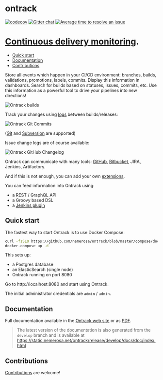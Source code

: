 ontrack
=======

[![codecov](https://codecov.io/gh/nemerosa/ontrack/branch/develop/graph/badge.svg)](https://codecov.io/gh/nemerosa/ontrack)
[![Gitter chat](https://badges.gitter.im/gitterHQ/gitter.png)](https://gitter.im/nemerosa/ontrack)
[![Average time to resolve an issue](http://isitmaintained.com/badge/resolution/nemerosa/ontrack.svg)](http://isitmaintained.com/project/nemerosa/ontrack "Average time to resolve an issue")

# [Continuous delivery monitoring](https://nemerosa.github.io/ontrack).

* [Quick start](#quick-start)
* [Documentation](#documentation)
* [Contributions](#contributions)

Store all events which happen in your CI/CD environment: branches, builds,
validations, promotions, labels, commits. Display this information in
dashboards. Search for builds based on statuses, issues, commits, etc. Use
this information as a powerful tool to drive your pipelines into new
directions!

![Ontrack builds](doc/readme/ontrack-builds.png)

Track your changes using
[logs](https://static.nemerosa.net/ontrack/release/latest/docs/doc/index.html#changelogs)
between builds/releases:

![Ontrack Git Commits](doc/readme/ontrack-git-commits.png)

([Git](https://static.nemerosa.net/ontrack/release/latest/docs/doc/index.html#usage-git)
and
[Subversion](https://static.nemerosa.net/ontrack/release/latest/docs/doc/index.html#usage-subversion)
are supported)

Issue change logs are of course available:

![Ontrack GitHub Changelog](doc/readme/ontrack-github-changelog.png)

Ontrack can communicate with many tools:
[GitHub](https://static.nemerosa.net/ontrack/release/latest/docs/doc/index.html#usage-github),
[Bitbucket](https://static.nemerosa.net/ontrack/release/latest/docs/doc/index.html#usage-bitbucket),
JIRA, Jenkins, Artifactory.

And if this is not enough, you can add your own
[extensions](https://static.nemerosa.net/ontrack/release/latest/docs/doc/index.html#extending).

You can feed information into Ontrack using:

* a REST / GraphQL API
* a Groovy based DSL
* a [Jenkins plugin](https://plugins.jenkins.io/ontrack/)

## Quick start

The fastest way to start Ontrack is to use Docker Compose:

```bash
curl -fsSLO https://github.com/nemerosa/ontrack/blob/master/compose/docker-compose.yml
docker-compose up -d
```

This sets up:

* a Postgres database
* an ElasticSearch (single node)
* Ontrack running on port 8080

Go to http://localhost:8080 and start using Ontrack.

The initial administrator credentials are `admin` / `admin`.

## Documentation

Full documentation available in the
[Ontrack web site](https://static.nemerosa.net/ontrack/release/latest/docs/doc/index.html) or as
[PDF](https://static.nemerosa.net/ontrack/release/latest/docs/index.pdf).

> The latest version of the documentation is also generated from the `develop` branch and is available at 
https://static.nemerosa.net/ontrack/release/develop/docs/doc/index.html

## Contributions

[Contributions](https://static.nemerosa.net/ontrack/release/latest/docs/doc/index.html#contributing) are welcome!
